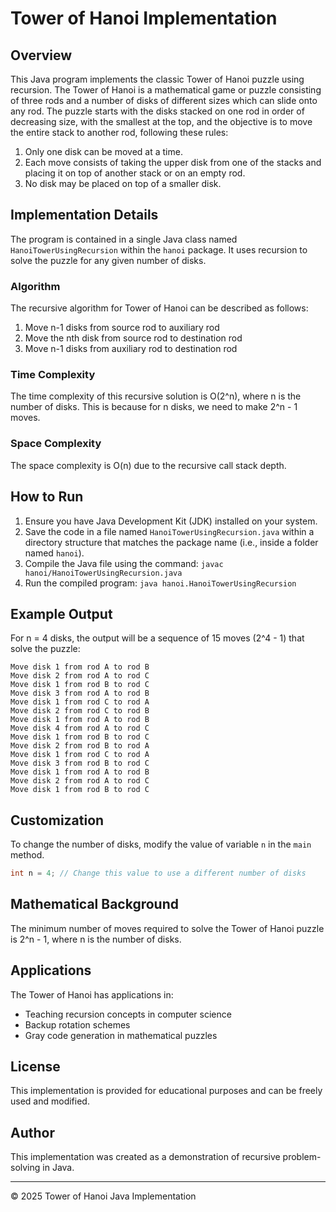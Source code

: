 # Tower of Hanoi Implementation

## Overview

This Java program implements the classic Tower of Hanoi puzzle using recursion. The Tower of Hanoi is a mathematical game or puzzle consisting of three rods and a number of disks of different sizes which can slide onto any rod. The puzzle starts with the disks stacked on one rod in order of decreasing size, with the smallest at the top, and the objective is to move the entire stack to another rod, following these rules:

1. Only one disk can be moved at a time.
2. Each move consists of taking the upper disk from one of the stacks and placing it on top of another stack or on an empty rod.
3. No disk may be placed on top of a smaller disk.

## Implementation Details

The program is contained in a single Java class named `HanoiTowerUsingRecursion` within the `hanoi` package. It uses recursion to solve the puzzle for any given number of disks.

### Algorithm

The recursive algorithm for Tower of Hanoi can be described as follows:

1. Move n-1 disks from source rod to auxiliary rod
2. Move the nth disk from source rod to destination rod
3. Move n-1 disks from auxiliary rod to destination rod

### Time Complexity

The time complexity of this recursive solution is O(2^n), where n is the number of disks. This is because for n disks, we need to make 2^n - 1 moves.

### Space Complexity

The space complexity is O(n) due to the recursive call stack depth.

## How to Run

1. Ensure you have Java Development Kit (JDK) installed on your system.
2. Save the code in a file named `HanoiTowerUsingRecursion.java` within a directory structure that matches the package name (i.e., inside a folder named `hanoi`).
3. Compile the Java file using the command: `javac hanoi/HanoiTowerUsingRecursion.java`
4. Run the compiled program: `java hanoi.HanoiTowerUsingRecursion`

## Example Output

For n = 4 disks, the output will be a sequence of 15 moves (2^4 - 1) that solve the puzzle:

```
Move disk 1 from rod A to rod B
Move disk 2 from rod A to rod C
Move disk 1 from rod B to rod C
Move disk 3 from rod A to rod B
Move disk 1 from rod C to rod A
Move disk 2 from rod C to rod B
Move disk 1 from rod A to rod B
Move disk 4 from rod A to rod C
Move disk 1 from rod B to rod C
Move disk 2 from rod B to rod A
Move disk 1 from rod C to rod A
Move disk 3 from rod B to rod C
Move disk 1 from rod A to rod B
Move disk 2 from rod A to rod C
Move disk 1 from rod B to rod C
```

## Customization

To change the number of disks, modify the value of variable `n` in the `main` method.

```java
int n = 4; // Change this value to use a different number of disks
```

## Mathematical Background

The minimum number of moves required to solve the Tower of Hanoi puzzle is 2^n - 1, where n is the number of disks.

## Applications

The Tower of Hanoi has applications in:
- Teaching recursion concepts in computer science
- Backup rotation schemes
- Gray code generation in mathematical puzzles

## License

This implementation is provided for educational purposes and can be freely used and modified.

## Author

This implementation was created as a demonstration of recursive problem-solving in Java.

---

© 2025 Tower of Hanoi Java Implementation

